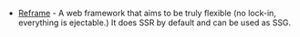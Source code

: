  - [Reframe](https://github.com/reframejs/reframe) - A web framework that aims to be truly flexible (no lock-in, everything is ejectable.) It does SSR by default and can be used as SSG.
